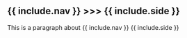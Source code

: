 <div class="content" name="content">
  <h2>{{ include.nav }} >>> {{ include.side }}</h2>
  <p>This is a paragraph about {{ include.nav }} {{ include.side }}</p>
</div>
